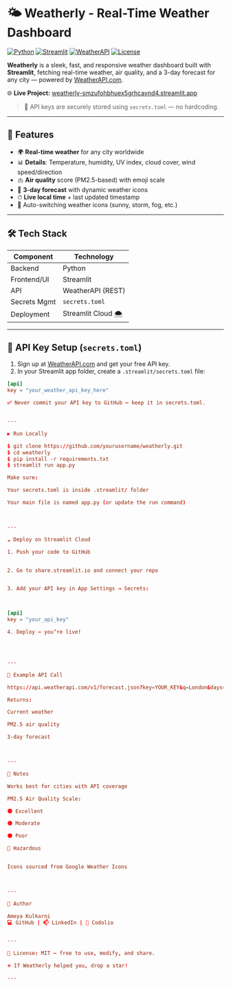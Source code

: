 # 🌤️ Weatherly - Real-Time Weather Dashboard

[![Python](https://img.shields.io/badge/python-3.8%2B-blue)]()
[![Streamlit](https://img.shields.io/badge/streamlit-1.x-red)]()
[![WeatherAPI](https://img.shields.io/badge/weatherapi-REST%20API-lightgrey)]()
[![License](https://img.shields.io/badge/license-MIT-orange)]()

**Weatherly** is a sleek, fast, and responsive weather dashboard built with **Streamlit**, fetching real-time weather, air quality, and a 3-day forecast for any city — powered by [WeatherAPI.com](https://www.weatherapi.com/).

🌐 **Live Project:** [weatherly-smzufohbhuex5grhcavnd4.streamlit.app](https://weatherly-smzufohbhuex5grhcavnd4.streamlit.app)

> 🔐 API keys are securely stored using `secrets.toml` — no hardcoding.

---

## 🚀 Features
- 🌍 **Real-time weather** for any city worldwide
- 📊 **Details**: Temperature, humidity, UV index, cloud cover, wind speed/direction
- 🫁 **Air quality** score (PM2.5-based) with emoji scale
- 📅 **3-day forecast** with dynamic weather icons
- ⏱ **Live local time** + last updated timestamp
- 🎨 Auto-switching weather icons (sunny, storm, fog, etc.)

---

## 🛠 Tech Stack
| Component     | Technology         |
|---------------|--------------------|
| Backend       | Python             |
| Frontend/UI   | Streamlit          |
| API           | WeatherAPI (REST)  |
| Secrets Mgmt  | `secrets.toml`     |
| Deployment    | Streamlit Cloud 🌨️ |

---

## 🔐 API Key Setup (`secrets.toml`)
1. Sign up at [WeatherAPI.com](https://www.weatherapi.com/) and get your free API key.
2. In your Streamlit app folder, create a `.streamlit/secrets.toml` file:
```toml
[api]
key = "your_weather_api_key_here"

✅ Never commit your API key to GitHub — keep it in secrets.toml.


---

▶️ Run Locally

$ git clone https://github.com/yourusername/weatherly.git
$ cd weatherly
$ pip install -r requirements.txt
$ streamlit run app.py

Make sure:

Your secrets.toml is inside .streamlit/ folder

Your main file is named app.py (or update the run command)



---

☁️ Deploy on Streamlit Cloud

1. Push your code to GitHub


2. Go to share.streamlit.io and connect your repo


3. Add your API key in App Settings → Secrets:



[api]
key = "your_api_key"

4. Deploy — you’re live!




---

📌 Example API Call

https://api.weatherapi.com/v1/forecast.json?key=YOUR_KEY&q=London&days=3&aqi=yes

Returns:

Current weather

PM2.5 air quality

3-day forecast



---

📝 Notes

Works best for cities with API coverage

PM2.5 Air Quality Scale:

🟢 Excellent

🟡 Moderate

🟠 Poor

🔴 Hazardous


Icons sourced from Google Weather Icons



---

👤 Author

Ameya Kulkarni
💻 GitHub | 📫 LinkedIn | 🎯 Codolio


---

📜 License: MIT — free to use, modify, and share.

⭐ If Weatherly helped you, drop a star!

---


